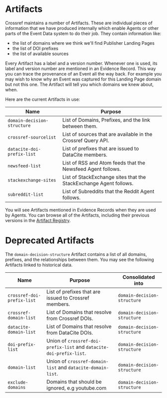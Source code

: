 # Artifacts

Crossref maintains a number of Artifacts. These are individual pieces of information that we have produced internally which enable Agents or other parts of the Event Data system to do their job. They contain information like:

 - the list of domains where we think we'll find Publisher Landing Pages
 - the list of DOI prefixes
 - the list of available sources

Every Artifact has a label and a version number. Whenever one is used, its label and version number are mentioned in an Evidence Record. This way you can trace the provenance of an Event all the way back. For example you may wish to know why an Event was captured for this Landing Page domain but not this one. The Artifact will tell you which domains we knew about, when.

Here are the current Artifacts in use:

| Name | Purpose |
|------|---------|
| `domain-decision-structure` | List of Domains, Prefixes, and the link between them. |
| `crossref-sourcelist` | List of sources that are available in the Crossref Query API. |
| `datacite-doi-prefix-list` | List of prefixes that are issued to DataCite members. |
| `newsfeed-list` | List of RSS and Atom feeds that the Newsfeed Agent follows. |
| `stackexchange-sites` | List of StackExchange sites that the StackExchange Agent follows. |
| `subreddit-list` | List of Subreddits that the Reddit Agent follows. |

You will see Artifacts mentioned in Evidence Records when they are used by Agents. You can browse all of the Artifacts, including their previous versions in the [Artifact Registry](../service/artifact-registry).

# Deprecated Artifacts

The  `domain-decision-structure` Artifact contains a list of all domains, prefixes, and the relationships between them. You may see the following Artifacts linked to historical data.

| Name | Purpose | Consolidated into |
|------|---------|-------------------|
| `crossref-doi-prefix-list` | List of prefixes that are issued to Crossref members. | `domain-decision-structure` |
| `crossref-domain-list` | List of Domains that resolve from Crossref DOIs. | `domain-decision-structure` |
| `datacite-domain-list` | List of Domains that resolve from DataCite DOIs. | `domain-decision-structure` |
| `doi-prefix-list` | Union of `crossref-doi-prefix-list` and `datacite-doi-prefix-list`. | `domain-decision-structure` |
| `domain-list` | Union of `crossref-domain-list` and `datacite-domain-list`. | `domain-decision-structure` |
| `exclude-domains` | Domains that should be ignored, e.g youtube.com | `domain-decision-structure` |
